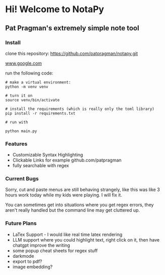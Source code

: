 # Hi!  Welcome to NotaPy
## Pat Pragman's extremely simple note tool

### Install

clone this repository:  https://github.com/patpragman/notapy.git

www.google.com

run the following code:


```
# make a virtual environment:
python -m venv venv

# turn it on
source venv/bin/activate

# install the requirements (which is really only the toml library)
pip install -r requirements.txt

# run with

python main.py

```


### Features

* Customizable Syntax Highlighting
* Clickable Links for example github.com/patpragman
* fully searchable with regex

### Current Bugs

Sorry, cut and paste menus are still behaving strangely, like this was like 3 hours work today while my kids were playing.
I will fix it.

You can sometimes get into situations where you get regex errors, they aren't really handled but the command line may
get cluttered up.


### Future Plans

* LaTex Support - I would like real time latex rendering
* LLM support where you could highlight text, right click on it, then have chatgpt improve the writing
* some popup cheat sheets for regex stuff
* darkmode
* export to pdf?
* image embedding?


